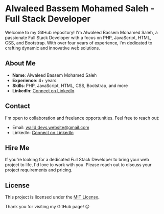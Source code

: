 # Alwaleed Bassem Mohamed Saleh - Full Stack Developer

Welcome to my GitHub repository! I'm Alwaleed Bassem Mohamed Saleh, a passionate Full Stack Developer with a focus on PHP, JavaScript, HTML, CSS, and Bootstrap. With over four years of experience, I'm dedicated to crafting dynamic and innovative web solutions.

## About Me

- **Name**: Alwaleed Bassem Mohamed Saleh
- **Experience**: 4+ years
- **Skills**: PHP, JavaScript, HTML, CSS, Bootstrap, and more
- **LinkedIn**: [Connect on LinkedIn](https://www.linkedin.com/in/walid-basem/)
## Contact

I'm open to collaboration and freelance opportunities. Feel free to reach out:

- Email: walid.devs.website@gmail.com
- LinkedIn: [Connect on LinkedIn](https://www.linkedin.com/in/walid-basem/)

## Hire Me

If you're looking for a dedicated Full Stack Developer to bring your web project to life, I'd love to work with you. Please reach out to discuss your project requirements and pricing.

## License

This project is licensed under the [MIT License](LICENSE.md).

Thank you for visiting my GitHub page! 😊
